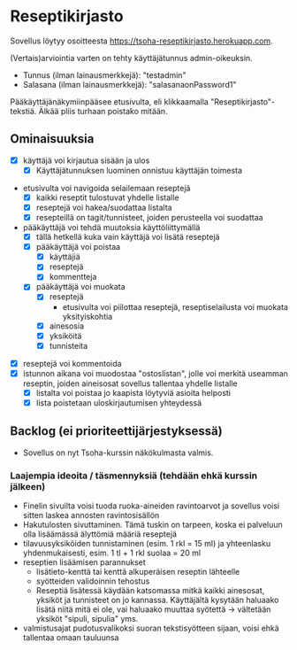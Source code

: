 # Reseptikirjasto
Sovellus löytyy osoitteesta https://tsoha-reseptikirjasto.herokuapp.com.

(Vertais)arviointia varten on tehty käyttäjätunnus admin-oikeuksin.
- Tunnus (ilman lainausmerkkejä): "testadmin"
- Salasana (ilman lainausmerkkejä): "salasanaonPassword1"

Pääkäyttäjänäkymiinpääsee etusivulta, eli klikkaamalla "Reseptikirjasto"-tekstiä. Älkää pliis turhaan poistako mitään.

## Ominaisuuksia
- [x] käyttäjä voi kirjautua sisään ja ulos
  - [x] Käyttäjätunnuksen luominen onnistuu käyttäjän toimesta
- etusivulta voi navigoida selailemaan reseptejä
  - [x] kaikki reseptit tulostuvat yhdelle listalle
  - [x] reseptejä voi hakea/suodattaa listalta
  - [x] resepteillä on tagit/tunnisteet, joiden perusteella voi suodattaa
- pääkäyttäjä voi tehdä muutoksia käyttöliittymällä
  - [x] tällä hetkellä kuka vain käyttäjä voi lisätä reseptejä
  - [x] pääkäyttäjä voi poistaa
    - [x] käyttäjiä
    - [x] reseptejä
    - [x] kommentteja
  - [x] pääkäyttäjä voi muokata
    - [x] reseptejä
      - etusivulta voi piilottaa reseptejä, reseptiselailusta voi muokata yksityiskohtia
    - [x] ainesosia
    - [x] yksiköitä
    - [x] tunnisteita
- [x] reseptejä voi kommentoida
- [x] istunnon aikana voi muodostaa "ostoslistan", jolle voi merkitä useamman reseptin, joiden aineisosat sovellus tallentaa yhdelle listalle 
  - [x] listalta voi poistaa jo kaapista löytyviä asioita helposti
  - [x] lista poistetaan uloskirjautumisen yhteydessä

## Backlog (ei prioriteettijärjestyksessä)
- Sovellus on nyt Tsoha-kurssin näkökulmasta valmis.

 
### Laajempia ideoita / täsmennyksiä (tehdään ehkä kurssin jälkeen)
- Finelin sivuilta voisi tuoda ruoka-aineiden ravintoarvot ja sovellus voisi sitten laskea annosten ravintosisällön
- Hakutulosten sivuttaminen. Tämä tuskin on tarpeen, koska ei palveluun olla lisäämässä älyttömiä määriä reseptejä
- tilavuusyksiköiden tunnistaminen (esim. 1 rkl = 15 ml) ja yhteenlasku yhdenmukaisesti, esim. 1 tl + 1 rkl suolaa = 20 ml
- reseptien lisäämisen parannukset
  - lisätieto-kenttä tai kenttä alkuperäisen reseptin lähteelle
  - syötteiden validoinnin tehostus
  - Reseptiä lisätessä käydään katsomassa mitkä kaikki ainesosat, yksiköt ja tunnisteet on jo kannassa. Käyttäjältä kysytään haluaako lisätä niitä mitä ei ole, vai haluaako muuttaa syötettä -> vältetään yksiköt "sipuli, sipulia" yms.
- valmistusajat pudotusvalikoksi suoran tekstisyötteen sijaan, voisi ehkä tallentaa omaan tauluunsa
